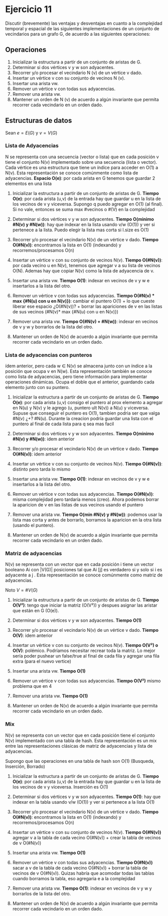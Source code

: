 # Ejercicio 11

Discutir (brevemente) las ventajas y desventajas en cuanto a la complejidad temporal y espacial de las siguientes implementaciones de un conjunto de vecindarios para un grafo G, de acuerdo a las siguientes operaciones:

## Operaciones

1. Inicializar la estructura a partir de un conjunto de aristas de G.
2. Determinar si dos vértices v y w son adyacentes.
3. Recorrer y/o procesar el vecindario N (v) de un vértice v dado.
4. Insertar un vértice v con su conjunto de vecinos N (v).
5. Insertar una arista vw.
6. Remover un vértice v con todas sus adyacencias.
7. Remover una arista vw.
8. Mantener un orden de N (v) de acuerdo a algún invariante que permita recorrer cada vecindario en un orden dado.

## Estructuras de datos

Sean $e=E(G)$ y $v=V(G)$

### Lista de Adyacencias

N se representa con una secuencia (vector o lista) que en cada posición v tiene el conjunto N(v) implementado sobre una secuencia (lista o vector). Cada vértice es una estructura que tiene un índice para acceder en O(1) a N(v). Esta representación se conoce comúnmente como lista de adyacencias.
**Espacio O(e)**: por cada arista en G tenemos que guardar 2 elementos en una lista

1. Inicializar la estructura a partir de un conjunto de aristas de G.
    **Tiempo O(e)**: por cada arista (u,v) de la entrada hay que guardar u en la lista de los vecinos de v y viceversa. Supongo q puedo agregar en O(1) (al final).
    Si no vale, entonces se suma max #vecinos o #(V) en la complejidad

2. Determinar si dos vértices v y w son adyacentes.
   **Tiempo O(minimo #N(v) y #N(w))**: hay que indexar en la lista usando v/w (O(1)) y ver si pertenece a la lista. Puedo elegir la lista mas corta si l.size es O(1)

3. Recorrer y/o procesar el vecindario N(v) de un vértice v dado.
   **Tiempo O(#N(v))**: encontramos la lista en O(1) (indexando) y recorremos/procesamos O(n)

4. Insertar un vértice v con su conjunto de vecinos N(v).
   **Tiempo O(#N(v))**: por cada vecino u en N(v), tenemos que agregar v a su lista de vecinos O(N). Ademas hay que copiar N(v) como la lista de adyacencia de v.

5. Insertar una arista vw.
    **Tiempo O(1)**: indexar en vecinos de v y w e insertarlos a la lista del otro.

6. Remover un vértice v con todas sus adyacencias.
    **Tiempo O(#N(v) * max {#N(u) con u en N(v)})**: cambiar el puntero O(1) + lo que cueste liberar ese espacio ¿O(#N(v))? + borrar las apariciones de v en las listas de sus vecinos (#N(v)* max {#N(u) con u en N(v)})

7. Remover una arista vw.
    **Tiempo O(#N(v) + #N(w))**: indexar en vecinos de v y w y borrarlos de la lista del otro.

8. Mantener un orden de N(v) de acuerdo a algún invariante que permita recorrer cada vecindario en un orden dado.

### Lista de adyacencias con punteros

ídem anterior, pero cada w ∈ N(v) se almacena junto con un índice a la posición que ocupa v en N(w). Esta representación también se conoce como lista de adyacencias, pero tiene información para implementar operaciones dinámicas.
Ocupa el doble que el anterior, guardando cada elemento junto con su puntero.

1. Inicializar la estructura a partir de un conjunto de aristas de G.
    **Tiempo O(e)**: por cada arista (u,v) consigo el puntero al prox elemento a agregar en N(u) y N(v) y le agrego (u, puntero ult N(v)) a N(u) y viceversa. Supuse que conseguir el puntero es O(1), tambien podria ser que valga #N(v) ¿+? #N(u). Durante la creacion podría guardar una lista con el puntero al final de cada lista para q sea mas facil

2. Determinar si dos vértices v y w son adyacentes.
   **Tiempo O(minimo #N(v) y #N(w))**: idem anterior

3. Recorrer y/o procesar el vecindario N(v) de un vértice v dado.
   **Tiempo O(#N(v))**: idem anterior

4. Insertar un vértice v con su conjunto de vecinos N(v).
   **Tiempo O(#N(v))**: distinto pero tarda lo mismo

5. Insertar una arista vw.
    **Tiempo O(1)**: indexar en vecinos de v y w e insertarlos a la lista del otro.

6. Remover un vértice v con todas sus adyacencias.
    **Tiempo O(#N(v))**: misma complejidad pero tardaría menos (creo). Ahora podemos borrar la aparicion de v en las listas de sus vecinos usando el puntero

7. Remover una arista vw.
    **Tiempo O(min #N(v) y #N(w))**: podemos usar la lista mas corta y antes de borrarlo, borramos la aparicion en la otra lista (usando el puntero).

8. Mantener un orden de N(v) de acuerdo a algún invariante que permita recorrer cada vecindario en un orden dado.

### Matriz de adyacencias

N(v) se representa con un vector que en cada posición i tiene un vector booleano Ai con |V(G)| posiciones tal que Ai [j] es verdadero si y solo si i es adyacente a j . Esta representación se conoce comúnmente como matriz de adyacencias.

Noto $V = \#V(G)$

1. Inicializar la estructura a partir de un conjunto de aristas de G.
    **Tiempo O(V²)**: tengo que iniciar la matriz (O(V²)) y despues asignar las aristar que están en G (O(e)).

2. Determinar si dos vértices v y w son adyacentes.
   **Tiempo O(1)**

3. Recorrer y/o procesar el vecindario N(v) de un vértice v dado.
   **Tiempo O(V)**: idem anterior

4. Insertar un vértice v con su conjunto de vecinos N(v).
   **Tiempo O(V²) o O(V)**: polémico. Podríamos necesitar recrear toda la matriz. Lo mejor sería poder pushear un false/true al final de cada fila y agregar una fila extra (para el nuevo vertice)

5. Insertar una arista vw.
    **Tiempo O(1)**

6. Remover un vértice v con todas sus adyacencias.
    **Tiempo O(V²)** mismo problema que en 4

7. Remover una arista vw.
    **Tiempo O(1)**

8. Mantener un orden de N(v) de acuerdo a algún invariante que permita recorrer cada vecindario en un orden dado.

### Mix

N(v) se representa con un vector que en cada posición tiene el conjunto N(v) implementado con una tabla de hash. Esta representación es un mix entre las representaciones clásicas de matriz de adyacencias y lista de adyacencias.

Supongo que las operaciones en una tabla de hash son O(1) (Busqueda, Inserción, Borrado)

1. Inicializar la estructura a partir de un conjunto de aristas de G.
    **Tiempo O(e)**: por cada arista (u,v) de la entrada hay que guardar u en la lista de los vecinos de v y viceversa. Inserción es O(1)

2. Determinar si dos vértices v y w son adyacentes.
   **Tiempo O(1)**: hay que indexar en la tabla usando v/w (O(1)) y ver si pertenece a la lista O(1)

3. Recorrer y/o procesar el vecindario N(v) de un vértice v dado.
   **Tiempo O(#N(v))**: encontramos la lista en O(1) (indexando) y recorremos/procesamos O(n)

4. Insertar un vértice v con su conjunto de vecinos N(v).
   **Tiempo O(#N(v))** agregar v a la tabla de cada vecino O(#N(v)) + crear la tabla de vecinos de v O(#N(v))

5. Insertar una arista vw.
    **Tiempo O(1)**

6. Remover un vértice v con todas sus adyacencias.
    **Tiempo O(#N(v))** sacar a v de la tabla de cada vecino O(#N(v)) + borrar la tabla de vecinos de v O(#N(v)).
    Quizas habría que acomodar todas las tablas cuando borramos la tabla, eso agregaria e a la complejidad

7. Remover una arista vw.
    **Tiempo O(1)**: indexar en vecinos de v y w y borrarlos de la lista del otro.

8. Mantener un orden de N(v) de acuerdo a algún invariante que permita recorrer cada vecindario en un orden dado.
